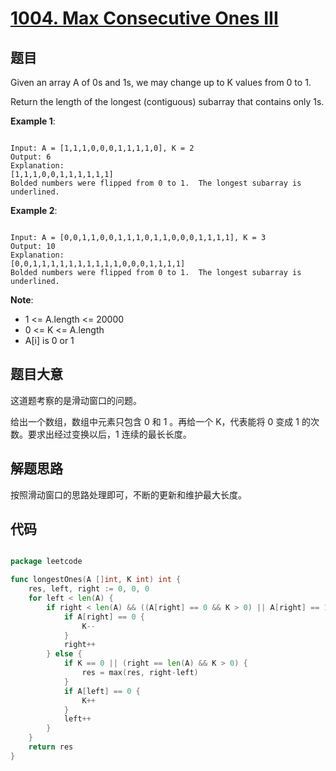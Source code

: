 # [1004. Max Consecutive Ones III](https://leetcode.com/problems/max-consecutive-ones-iii/)

## 题目

Given an array A of 0s and 1s, we may change up to K values from 0 to 1.

Return the length of the longest (contiguous) subarray that contains only 1s. 


**Example 1**:

```

Input: A = [1,1,1,0,0,0,1,1,1,1,0], K = 2
Output: 6
Explanation: 
[1,1,1,0,0,1,1,1,1,1,1]
Bolded numbers were flipped from 0 to 1.  The longest subarray is underlined.

```

**Example 2**:

```

Input: A = [0,0,1,1,0,0,1,1,1,0,1,1,0,0,0,1,1,1,1], K = 3
Output: 10
Explanation: 
[0,0,1,1,1,1,1,1,1,1,1,1,0,0,0,1,1,1,1]
Bolded numbers were flipped from 0 to 1.  The longest subarray is underlined.

```


**Note**:

- 1 <= A.length <= 20000
- 0 <= K <= A.length
- A[i] is 0 or 1 


## 题目大意

这道题考察的是滑动窗口的问题。

给出一个数组，数组中元素只包含 0 和 1 。再给一个 K，代表能将 0 变成 1 的次数。要求出经过变换以后，1 连续的最长长度。

## 解题思路

按照滑动窗口的思路处理即可，不断的更新和维护最大长度。


## 代码

```go

package leetcode

func longestOnes(A []int, K int) int {
	res, left, right := 0, 0, 0
	for left < len(A) {
		if right < len(A) && ((A[right] == 0 && K > 0) || A[right] == 1) {
			if A[right] == 0 {
				K--
			}
			right++
		} else {
			if K == 0 || (right == len(A) && K > 0) {
				res = max(res, right-left)
			}
			if A[left] == 0 {
				K++
			}
			left++
		}
	}
	return res
}

```